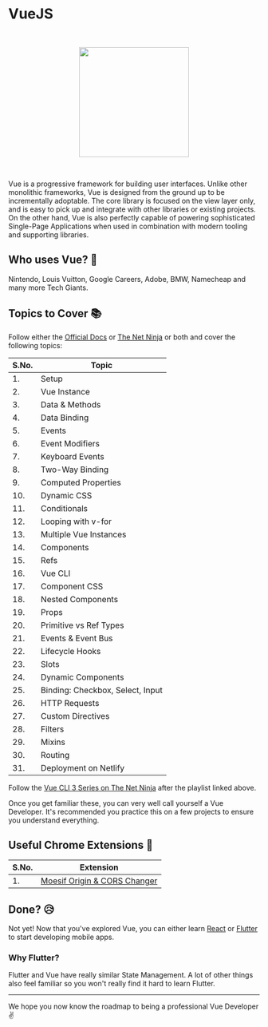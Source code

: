 # VueJS
<br>
<p align="center"><img src="https://i.ibb.co/F516xy1/1-Kd7mrwqmrzy-Audv8t-S-Od-Q.png" height="220"></p>
<br>

Vue is a progressive framework for building user interfaces. Unlike other monolithic frameworks, Vue is designed from the ground up to be incrementally adoptable. The core library is focused on the view layer only, and is easy to pick up and integrate with other libraries or existing projects. On the other hand, Vue is also perfectly capable of powering sophisticated Single-Page Applications when used in combination with modern tooling and supporting libraries.

## Who uses Vue? :raising_hand:
Nintendo, Louis Vuitton, Google Careers, Adobe, BMW, Namecheap and many more Tech Giants.

## Topics to Cover :books:

Follow either the [Official Docs](https://vuejs.org/v2/guide/) or [The Net Ninja](https://www.youtube.com/playlist?list=PL4cUxeGkcC9gQcYgjhBoeQH7wiAyZNrYa) or both and cover the following topics:

|S.No.|Topic|
|----|-----|
|1.|Setup|
|2.|Vue Instance|
|3.|Data & Methods|
|4.|Data Binding|
|5.|Events|
|6.|Event Modifiers|
|7.|Keyboard Events|
|8.|Two-Way Binding|
|9.|Computed Properties|
|10.|Dynamic CSS|
|11.|Conditionals|
|12.|Looping with v-for|
|13.|Multiple Vue Instances|
|14.|Components|
|15.|Refs|
|16.|Vue CLI|
|17.|Component CSS|
|18.|Nested Components|
|19.|Props|
|20.|Primitive vs Ref Types|
|21.|Events & Event Bus|
|22.|Lifecycle Hooks|
|23.|Slots|
|24.|Dynamic Components|
|25.|Binding: Checkbox, Select, Input|
|26.|HTTP Requests|
|27.|Custom Directives|
|28.|Filters|
|29.|Mixins|
|30.|Routing|
|31.|Deployment on Netlify|

Follow the [Vue CLI 3 Series on The Net Ninja](https://www.youtube.com/playlist?list=PL4cUxeGkcC9iCKx06qSncuvEPZ7x1UnKD) after the playlist linked above.

Once you get familiar these, you can very well call yourself a Vue Developer. It's recommended you practice this on a few projects to ensure you understand everything.

## Useful Chrome Extensions :muscle:
|S.No.|Extension|
|----|-----|
|1.|[Moesif Origin & CORS Changer](https://chrome.google.com/webstore/detail/moesif-orign-cors-changer/digfbfaphojjndkpccljibejjbppifbc)


## Done? :disappointed_relieved:
Not yet! Now that you've explored Vue, you can either learn [React](./REACT.md) or [Flutter](./FLUTTER.md) to start developing mobile apps. 

### Why Flutter?
Flutter and Vue have really similar State Management. A lot of other things also feel familiar so you won't really find it hard to learn Flutter.

<hr>

We hope you now know the roadmap to being a professional Vue Developer :v: